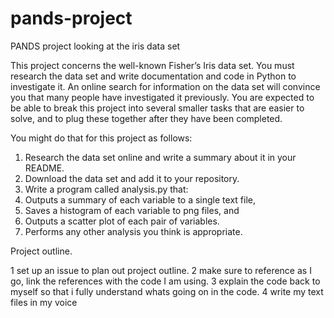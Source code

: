 # pands-project
PANDS project looking at the iris data set



This project concerns the well-known Fisher’s Iris data set. 
You must research the data set and write documentation and code in Python to investigate it. 
An online search for information on the data set will convince you that many people have investigated it previously. 
You are expected to be able to break this project into several smaller tasks that are easier to solve, and to plug these together after they have been completed. 


You might do that for this project as follows: 
1. Research the data set online and write a summary about it in your README. 
2. Download the data set and add it to your repository. 
3. Write a program called analysis.py that: 
1. Outputs a summary of each variable to a single text file, 
2. Saves a histogram of each variable to png files, and 
3. Outputs a scatter plot of each pair of variables. 
4. Performs any other analysis you think is appropriate.



Project outline. 

1 set up an issue to plan out project outline. 
2 make sure to reference as I go, link the references with the code I am using.
3 explain the code back to myself so that i fully understand whats going on in the code.
4 write my text files in my voice
